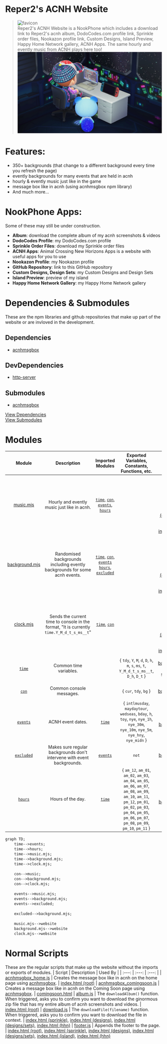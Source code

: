 # Reper2's ACNH Website
> ![favicon](./favicon.ico)  
> Reper2's ACNH Website is a NookPhone which includes a download link to Reper2's acnh album, DodoCodes.com profile link, Sprinkle order files, Nookazon profile link, Custom Designs, Island Preview, Happy Home Network gallery, ACNH Apps. The same hourly and evently music from ACNH plays here too!
> ![large_image](./meta.png)

# Features:
- 350+ backgrounds (that change to a different background every time you refresh the page)
- evently backgrounds for many events that are held in acnh
- hourly & evently music just like in the game
- message box like in acnh (using acnhmsgbox npm library)
- And much more...

# NookPhone Apps:
Some of these may still be under construction.
- **Album**: download the complete album of my acnh screenshots & videos
- **DodoCodes Profile**: my DodoCodes.com profile
- **Sprinkle Order Files**: download my Sprinkle order files
- **ACNH Apps**: Animal Crossing New Horizons Apps is a website with useful apps for you to use
- **Nookazon Profile**: my Nookazon profile
- **GitHub Repository**: link to this GitHub repository
- **Custom Designs, Design Sets**: my Custom Designs and Design Sets
- **Island Preview**: preview of my island
- **Happy Home Network Gallery**: my Happy Home Network gallery

# Dependencies & Submodules
These are the npm libraries and github repositories that make up part of the website or are invloved in the development.

## Dependencies
- [acnhmsgbox][acnhmsgbox]

## DevDependencies
- [http-server][http-server]

## Submodules
- [acnhmsgbox][acnhmsgbox]

[View Dependencies](./package.json)  
[View Submodules](./.gitmodules)

# Modules
| Module | Description | Imported Modules | Exported Variables, Constants, Functions, etc. | Used By
| :---: | :---: | :---: | :---: | :---:
| [music.mjs][mus] | Hourly and evently music just like in acnh. | [`time`][time], [`con`][con], [`events`][events], [`hours`][hours] | | [index.html (root)][root], [index.html (sprinkle)][sprinkle], [index.html (designs)][designs], [index.html (designs/sets)][sets], [index.html (island)][island], [index.html (hhn)][hhn]
| [background.mjs][bg] | Randomised backgrounds including evently backgrounds for some acnh events. | [`time`][time], [`con`][con], [`events`][events] [`hours`][hours], [`excluded`][excluded] | | [index.html (root)][root], [index.html (sprinkle)][sprinkle], [index.html (designs)][designs], [index.html (designs/sets)][sets], [index.html (island)][island], [index.html (hhn)][hhn]
| [clock.mjs][clock] | Sends the current time to console in the format, "It is currently `time.Y_M_d_t_s_ms__t`" | [`time`][time], [`con`][con] | | [index.html (root)][root], [index.html (sprinkle)][sprinkle], [index.html (designs)][designs], [index.html (designs/sets)][sets], [index.html (island)][island], [index.html (hhn)][hhn]
| [`time`][time] | Common time variables. | | { `tdy`, `Y`, `M`, `d`, `D`, `h`, `m`, `s`, `ms`, `t`, `Y_M_d_t_s_ms__t`, `D_h`, `D_t` } | [music.mjs][mus], [background.mjs][bg], [clock.mjs][clock], [`events`][events], [`hours`][hours], [`excluded`][excluded]
| [`con`][con] | Common console messages. | | { `cur`, `tdy`, `bg` } | [music.mjs][mus], [background.mjs][bg], [clock.mjs][clock]
| [`events`][events] | ACNH event dates. | [`time`][time] | { `intlmusday`, `maydaytour`, `wedseas`, `bday`, `h`, `toy`, `nye`, `nye_1h`, `nye_30m`, `nye_10m`, `nye_5m`, `nye_hny`, `nye_midn` } | [music.mjs][mus], [background.mjs][bg]
| [`excluded`][excluded] | Makes sure regular backgrounds don't intervene with event backgrounds. | [`events`][events] | `not` | [background.mjs][bg]
| [`hours`][hours] | Hours of the day. | [`time`][time] | { `am_12`, `am_01`, `am_02`, `am_03`, `am_04`, `am_05`, `am_06`, `am_07`, `am_08`, `am_09`, `am_10`, `am_11`, `pm_12`, `pm_01`, `pm_02`, `pm_03`, `pm_04`, `pm_05`, `pm_06`, `pm_07`, `pm_08`, `pm_09`, `pm_10`, `pm_11` } | [music.mjs][mus], [background.mjs][bg]

```mermaid
graph TD;
    time-->events;
    time-->hours;
    time-->music.mjs;
    time-->background.mjs;
    time-->clock.mjs;

    con-->music;
    con-->background.mjs;
    con-->clock.mjs;

    events-->music.mjs;
    events-->background.mjs;
    events-->excluded;

    excluded-->background.mjs;

    music.mjs-->website
    background.mjs-->website
    clock.mjs-->website
```

# Normal Scripts
These are the regular scripts that make up the website without the imports or exports of modules.
| Script | Description | Used By |
| :---: | :---: | :---: |
| [acnhmsgbox_home.js][msgbox_home] | Creates the message box like in acnh on the home page using [acnhmsgbox][acnhmsgbox]. | [index.html (root)][root]
| [acnhmsgbox_comingsoon.js][msgbox_comingsoon] | Creates a message box like in acnh on the Coming Soon page using [acnhmsgbox][acnhmsgbox]. | [comingsoon.html][comingsoon]
| [album.js][album] | The `downloadAlbum()` function. When triggered, asks you to confirm you want to download the ginormous zip file that has my entire album of acnh screenshots and videos. | [index.html (root)][root]
| [download.js][download] | The `downloadFile(filename)` function. When triggered, asks you to confirm you want to download the file in context. | [index.html (sprinkle)][sprinkle], [index.html (designs)][designs], [index.html (designs/sets)][sets], [index.html (hhn)][hhn]
| [footer.js][footer] | Appends the footer to the page. | [index.html (root)][root], [index.html (sprinkle)][sprinkle], [index.html (designs)][designs], [index.html (designs/sets)][sets], [index.html (island)][island], [index.html (hhn)][hhn]

[root]: [./index.html]
[designs]: [./designs/index.html]
[sets]: [./designs/sets/index.html]
[hhn]: [./hhn/index.html]
[island]: [./island/index/html]
[sprinkle]: [./sprinkle/index.html]
[comingsoon]: [./comingsoon.html]

[mus]: [./scripts/modules/music.mjs]
[bg]: [./scripts/modules/backgrounds.mjs]
[events]: [./scripts/modules/events.mjs]
[hours]: [./scripts/modules/hours.mjs]
[con]: [./scripts/modules/console.mjs]
[time]: [./scripts/modules/time.mjs]
[clock]: [./scripts/modules/clock.mjs]
[excluded]: [./scripts/modules/excluded.mjs]

[download]: [./scripts/download.js]
[footer]: [./scripts/footer.js]
[album]: [./scripts/album.js]
[msgbox_home]: [./scripts/acnhmsgbox_home.js]
[msgbox_comingsoon]: [./scripts/acnhmsgbox_comingsoon.js]

[acnhmsgbox]: [https://npmjs.com/package/acnhmsgbox]
[http-server]: [https://npmjs.com/package/http-server]